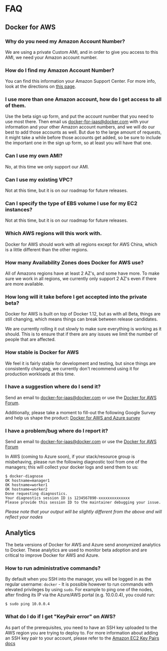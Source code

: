 <!--[metadata]>
+++
title = "FAQ"
description = "Docker for AWS Azure FAQ"
keywords = ["iaas, aws, azure"]
[menu.main]
identifier="docs-aws-azure-faq"
weight="100"
+++
<![end-metadata]-->

# FAQ

## Docker for AWS

### Why do you need my Amazon Account Number?
We are using a private Custom AMI, and in order to give you access to this AMI, we need your Amazon account number.

### How do I find my Amazon Account Number?
You can find this information your Amazon Support Center. For more info, look at the directions on [this page](index.md).

### I use more than one Amazon account, how do I get access to all of them.
Use the beta sign up form, and put the account number that you need to use most there. Then email us <docker-for-iaas@docker.com> with your information and your other Amazon account numbers, and we will do our best to add those accounts as well. But due to the large amount of requests, it might take a while before those accounts get added, so be sure to include the important one in the sign up form, so at least you will have that one.

### Can I use my own AMI?
No, at this time we only support our AMI.

### Can I use my existing VPC?
Not at this time, but it is on our roadmap for future releases.

### Can I specify the type of EBS volume I use for my EC2 instances?
Not at this time, but it is on our roadmap for future releases.

### Which AWS regions will this work with.
Docker for AWS should work with all regions except for AWS China, which is a little different than the other regions.

### How many Availability Zones does Docker for AWS use?
All of Amazons regions have at least 2 AZ's, and some have more. To make sure we work in all regions, we currently only support 2 AZ's even if there are more available.

### How long will it take before I get accepted into the private beta?
Docker for AWS is built on top of Docker 1.12, but as with all Beta, things are still changing, which means things can break between release candidates.

We are currently rolling it out slowly to make sure everything is working as it should. This is to ensure that if there are any issues we limit the number of people that are affected.

### How stable is Docker for AWS
We feel it is fairly stable for development and testing, but since things are consistently changing, we currently don't recommend using it for production workloads at this time.

### I have a suggestion where do I send it?
Send an email to <docker-for-iaas@docker.com> or use the [Docker for AWS Forum](https://forums.docker.com/c/docker-for-aws).

Additionally, please take a moment to fill-out the following Google Survey and help us shape the product: [Docker for AWS and Azure survey](https://goo.gl/forms/odVRD5wOARG8PrFI2)

### I have a problem/bug where do I report it?
Send an email to <docker-for-iaas@docker.com> or use the [Docker for AWS Forum](https://forums.docker.com/c/docker-for-aws)

In AWS (coming to Azure soon), if your stack/resource group is misbehaving, please run the following diagnostic tool from one of the managers; this will collect your docker logs and send them to us:

```
$ docker-diagnose
OK hostname=manager1
OK hostname=worker1
OK hostname=worker2
Done requesting diagnostics.
Your diagnostics session ID is 1234567890-xxxxxxxxxxxxxx
Please provide this session ID to the maintainer debugging your issue.
```

_Please note that your output will be slightly different from the above and will reflect your nodes_


## Analytics
The beta versions of Docker for AWS and Azure send anonymized analytics to Docker. These analytics are used to monitor beta adoption and are critical to improve Docker for AWS and Azure.

### How to run administrative commands?
By default when you SSH into the manager, you will be logged in as the regular username: `docker` - It is possible however to run commands with elevated privileges by using `sudo`.
For example to ping one of the nodes, after finding its IP via the Azure/AWS portal (e.g. 10.0.0.4), you could run:
```
$ sudo ping 10.0.0.4
```  

### What do I do if I get "KeyPair error" on AWS?
As part of the prerequisites, you need to have an SSH key uploaded to the AWS region you are trying to deploy to. 
For more information about adding an SSH key pair to your account, please refer to the [Amazon EC2 Key Pairs docs](http://docs.aws.amazon.com/AWSEC2/latest/UserGuide/ec2-key-pairs.html) 

